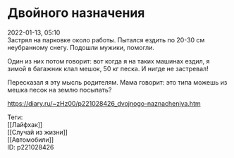 Двойного назначения
====================

   
 2022-01-13, 05:10   
  Застрял на парковке около работы. Пытался ездить по 20-30 см неубранному снегу. Подошли мужики, помогли.   
   
 Один из них потом говорит: вот когда я на таких машинах ездил, я зимой в багажник клал мешок, 50 кг песка. И нигде не застревал!   
   
 Пересказал я эту мысль родителям. Мама говорит: это типа можешь из мешка песок на землю посыпать?   
    
 <https://diary.ru/~zHz00/p221028426_dvojnogo-naznacheniya.htm>   
   
 Теги:   
 [[Лайфхак]]   
 [[Случай из жизни]]   
 [[Автомобили]]   
 ID: p221028426
